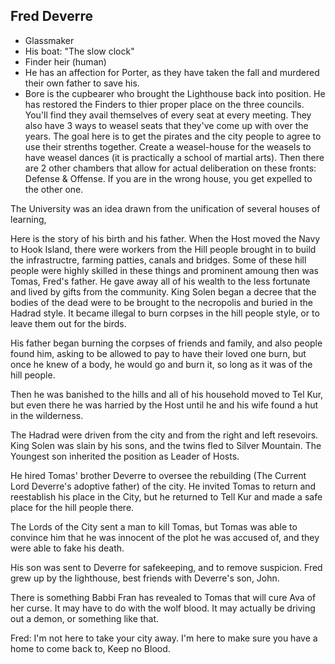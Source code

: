 ## Fred Deverre

 - Glassmaker
 - His boat: "The slow clock"
 - Finder heir (human)
 - He has an affection for Porter, as they have taken the fall and murdered their own father to save his. 
 - Bore is the cupbearer who brought the Lighthouse back into position. He has restored the Finders to thier proper place on the three councils. You'll find they avail themselves of every seat at every meeting. They also have 3 ways to weasel seats that they've come up with over the years. The goal here is to get the pirates and the city people to agree to use their strenths together. Create a weasel-house for the weasels to have weasel dances (it is practically a school of martial arts). Then there are 2 other chambers that allow for actual deliberation on these fronts: Defense & Offense. If you are in the wrong house, you get expelled to the other one.
 
 The University was an idea drawn from the unification of several houses of learning, 

 Here is the story of his birth and his father. When the Host moved the Navy to Hook Island, there were workers from the Hill people brought in to build the infrastructre, farming patties, canals and bridges. Some of these hill people were highly skilled in these things and prominent amoung then was Tomas, Fred's father. He gave away all of his wealth to the less fortunate and lived by gifts from the community. King Solen began a decree that the bodies of the dead were to be brought to the necropolis and buried in the Hadrad style. It became illegal to burn corpses in the hill people style, or to leave them out for the birds. 

His father began burning the corpses of friends and family, and also people found him, asking to be allowed to pay to have their loved one burn, but once he knew of a body, he would go and burn it, so long as it was of the hill people. 

Then he was banished to the hills and all of his household moved to Tel Kur, but even there he was harried by the Host until he and his wife found a hut in the wilderness.  

The Hadrad were driven from the city and from the right and left resevoirs. King Solen was slain by his sons, and the twins fled to Silver Mountain. The Youngest son inherited the position as Leader of Hosts. 

He hired Tomas' brother Deverre to oversee the rebuilding (The Current Lord Deverre's adoptive father) of the city. He invited Tomas to return and reestablish his place in the City, but he returned to Tell Kur and made a safe place for the hill people there.

The Lords of the City sent a man to kill Tomas, but Tomas was able to convince him that he was innocent of the plot he was accused of, and they were able to fake his death.

His son was sent to Deverre for safekeeping, and to remove suspicion. Fred grew up by the lighthouse, best friends with Deverre's son, John.

There is something Babbi Fran has revealed to Tomas that will cure Ava of her curse. It may have to do with the wolf blood. It may actually be driving out a demon, or something like that.

Fred: I'm not here to take your city away. I'm here to make sure you have a home to come back to, Keep no Blood.



